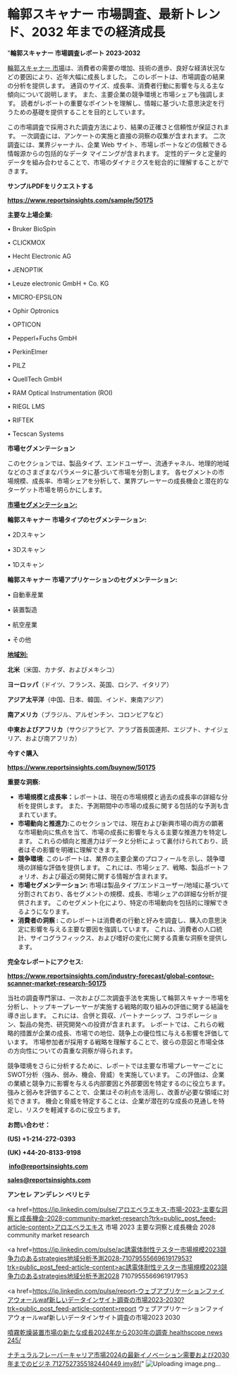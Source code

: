# 輪郭スキャナー 市場調査、最新トレンド、2032 年までの経済成長

"<strong>輪郭スキャナー 市場調査レポート 2023-2032</strong>

<a href=https://www.reportsinsights.com/sample/50175>輪郭スキャナー 市場</a>は、消費者の需要の増加、技術の進歩、良好な経済状況などの要因により、近年大幅に成長しました。 このレポートは、市場調査の結果の分析を提供します。 通貨のサイズ、成長率、消費者行動に影響を与える主な傾向について説明します。 また、主要企業の競争環境と市場シェアも強調します。 読者がレポートの重要なポイントを理解し、情報に基づいた意思決定を行うための基礎を提供することを目的としています。

この市場調査で採用された調査方法により、結果の正確さと信頼性が保証されます。 一次調査には、アンケートの実施と直接の洞察の収集が含まれます。 二次調査には、業界ジャーナル、企業 Web サイト、市場レポートなどの信頼できる情報源からの包括的なデータ マイニングが含まれます。 定性的データと定量的データを組み合わせることで、市場のダイナミクスを総合的に理解することができます。

<strong><b>サンプルPDFをリクエストする</b></strong>

<a href=https://www.reportsinsights.com/sample/50175><strong><u>https://www.reportsinsights.com/sample/50175</u></strong></a>

<strong>主要な上場企業:</strong>

• Bruker BioSpin

• CLICKMOX

• Hecht Electronic AG

• JENOPTIK

• Leuze electronic GmbH + Co. KG

• MICRO-EPSILON

• Ophir Optronics

• OPTICON

• Pepperl+Fuchs GmbH

• PerkinElmer

• PILZ

• QuellTech GmbH

• RAM Optical Instrumentation (ROI)

• RIEGL LMS

• RIFTEK

• Tecscan Systems

<strong>市場セグメンテーション</strong>

このセクションでは、製品タイプ、エンドユーザー、流通チャネル、地理的地域などのさまざまなパラメータに基づいて市場を分割します。 各セグメントの市場規模、成長率、市場シェアを分析して、業界プレーヤーの成長機会と潜在的なターゲット市場を明らかにします。

<strong><u>市場セグメンテーション</u></strong><strong><u>:</u></strong>

<strong>輪郭スキャナー 市場タイプのセグメンテーション:</strong>

• 2Dスキャン

• 3Dスキャン

• 1Dスキャン

<strong>輪郭スキャナー 市場アプリケーションのセグメンテーション:</strong>

• 自動車産業

• 装置製造

• 航空産業

• その他

<strong><u>地域別</u></strong><strong><u>:</u></strong>

<strong>北米</strong>（米国、カナダ、およびメキシコ）

<strong>ヨーロッパ</strong>（ドイツ、フランス、英国、ロシア、イタリア）

<strong>アジア太平洋</strong>（中国、日本、韓国、インド、東南アジア）

<strong>南アメリカ</strong>（ブラジル、アルゼンチン、コロンビアなど）

<strong>中東およびアフリカ</strong>（サウジアラビア、アラブ首長国連邦、エジプト、ナイジェリア、および南アフリカ）

<strong>今すぐ購入</strong>

<a href=https://www.reportsinsights.com/buynow/50175><strong><u>https://www.reportsinsights.com/buynow/50175</u></strong></a>

<strong>重要な洞察:</strong>
<ul>
  <li><strong>市場規模と成長率：</strong>レポートは、現在の市場規模と過去の成長率の詳細な分析を提供します。 また、予測期間中の市場の成長に関する包括的な予測も含まれています。</li>
  <li><strong>市場動向と推進力:</strong>このセクションでは、現在および新興市場の両方の顕著な市場動向に焦点を当て、市場の成長に影響を与える主要な推進力を特定します。 これらの傾向と推進力はデータと分析によって裏付けられており、読者はその影響を明確に理解できます。</li>
  <li><strong>競争環境</strong>: このレポートは、業界の主要企業のプロフィールを示し、競争環境の詳細な評価を提供します。 これには、市場シェア、戦略、製品ポートフォリオ、および最近の開発に関する情報が含まれます。</li>
  <li><strong>市場セグメンテーション: </strong>市場は製品タイプ/エンドユーザー/地域に基づいて分割されており、各セグメントの規模、成長、市場シェアの詳細な分析が提供されます。 このセグメント化により、特定の市場動向を包括的に理解できるようになります。</li>
  <li><strong>消費者の洞察 : </strong>このレポートは消費者の行動と好みを調査し、購入の意思決定に影響を与える主要な要因を強調しています。 これは、消費者の人口統計、サイコグラフィックス、および嗜好の変化に関する貴重な洞察を提供します。</li>
</ul>
<strong>完全なレポートにアクセス:</strong>

<a href=https://www.reportsinsights.com/industry-forecast/global-contour-scanner-market-research-50175><strong><u><b>https://www.reportsinsights.com/industry-forecast/global-contour-scanner-market-research-50175</b></u></strong></a>

当社の調査専門家は、一次および二次調査手法を実施して輪郭スキャナー市場を分析し、トップキープレーヤーが実施する戦略的取り組みの評価に関する結論を導き出します。 これには、合併と買収、パートナーシップ、コラボレーション、製品の発売、研究開発への投資が含まれます。 レポートでは、これらの戦略的措置が企業の成長、市場での地位、競争上の優位性に与える影響を評価しています。 市場参加者が採用する戦略を理解することで、彼らの意図と市場全体の方向性についての貴重な洞察が得られます。

競争環境をさらに分析するために、レポートでは主要な市場プレーヤーごとにSWOT分析（強み、弱み、機会、脅威）を実施しています。 この評価は、企業の業績と競争力に影響を与える内部要因と外部要因を特定するのに役立ちます。 強みと弱みを評価することで、企業はその利点を活用し、改善が必要な領域に対処できます。 機会と脅威を特定することは、企業が潜在的な成長の見通しを特定し、リスクを軽減するのに役立ちます。

<strong>お問い合わせ：</strong>

<strong>(US) +1-214-272-0393</strong>

<strong>(UK) +44-20-8133-9198</strong>

<strong> </strong><a href=info@reportsinsights.com><strong><u>info@reportsinsights.com</u></strong></a>

<a href=sales@reportsinsights.com><strong><u>sales@reportsinsights.com</u></strong></a>

<strong>アンセレ アンデレン ベリヒテ</strong>

<a href=https://jp.linkedin.com/pulse/アロエベラエキス-市場-2023-主要な洞察と成長機会-2028-community-market-research?trk=public_post_feed-article-content>アロエベラエキス 市場 2023 主要な洞察と成長機会 2028 community market research</a>

<a href=https://jp.linkedin.com/pulse/ac誘電体耐性テスター市場規模2023競争力のあるstrategies地域分析予測2028-7107955566961917953?trk=public_post_feed-article-content>ac誘電体耐性テスター市場規模2023競争力のあるstrategies地域分析予測2028 7107955566961917953</a>

<a href=https://jp.linkedin.com/pulse/report-ウェブアプリケーションファイアウォールwaf新しいデータインサイト調査の市場2023-2030?trk=public_post_feed-article-content>report ウェブアプリケーションファイアウォールwaf新しいデータインサイト調査の市場2023 2030</a>

<a href=https://www.linkedin.com/pulse/噴霧乾燥装置市場の新たな成長2024年から2030年の調査-healthscope-news-245/>噴霧乾燥装置市場の新たな成長2024年から2030年の調査 healthscope news 245/</a>

<a href=https://www.linkedin.com/pulse/ナチュラルフレーバーキャリア市場2024の最新イノベーション需要および2030年までのビジネ-7127527355182440449-imy8f/>ナチュラルフレーバーキャリア市場2024の最新イノベーション需要および2030年までのビジネ 7127527355182440449 imy8f/</a>"
![Uploading image.png…]()
